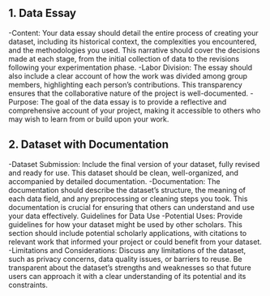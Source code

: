 ## 1. Data Essay
-Content: Your data essay should detail the entire process of creating your dataset, including its historical context, the complexities you encountered, and the methodologies you used. This narrative should cover the decisions made at each stage, from the initial collection of data to the revisions following your experimentation phase.
-Labor Division: The essay should also include a clear account of how the work was divided among group members, highlighting each person’s contributions. This transparency ensures that the collaborative nature of the project is well-documented.
-Purpose: The goal of the data essay is to provide a reflective and comprehensive account of your project, making it accessible to others who may wish to learn from or build upon your work.

## 2. Dataset with Documentation
-Dataset Submission: Include the final version of your dataset, fully revised and ready for use. This dataset should be clean, well-organized, and accompanied by detailed documentation.
-Documentation: The documentation should describe the dataset’s structure, the meaning of each data field, and any preprocessing or cleaning steps you took. This documentation is crucial for ensuring that others can understand and use your data effectively.
Guidelines for Data Use
-Potential Uses: Provide guidelines for how your dataset might be used by other scholars. This section should include potential scholarly applications, with citations to relevant work that informed your project or could benefit from your dataset.
-Limitations and Considerations: Discuss any limitations of the dataset, such as privacy concerns, data quality issues, or barriers to reuse. Be transparent about the dataset’s strengths and weaknesses so that future users can approach it with a clear understanding of its potential and its constraints.


